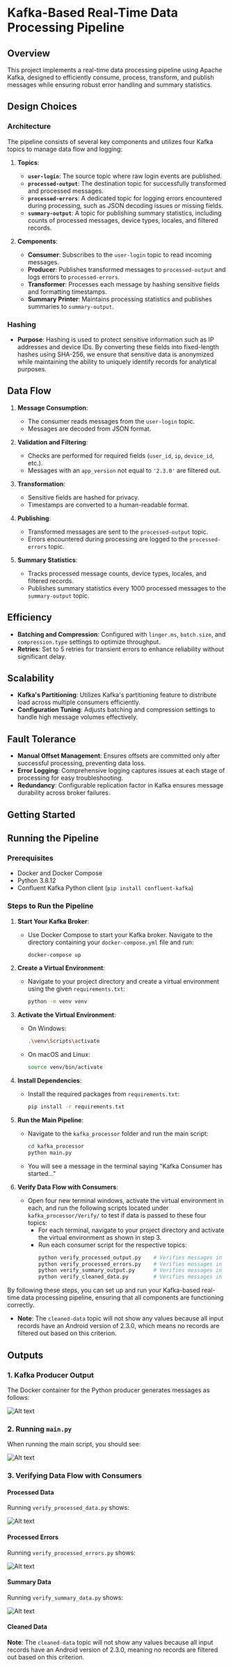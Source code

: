 # Kafka-Based Real-Time Data Processing Pipeline

## Overview

This project implements a real-time data processing pipeline using Apache Kafka, designed to efficiently consume, process, transform, and publish messages while ensuring robust error handling and summary statistics.

## Design Choices

### Architecture

The pipeline consists of several key components and utilizes four Kafka topics to manage data flow and logging:

1. **Topics**:
   - **`user-login`**: The source topic where raw login events are published.
   - **`processed-output`**: The destination topic for successfully transformed and processed messages.
   - **`processed-errors`**: A dedicated topic for logging errors encountered during processing, such as JSON decoding issues or missing fields.
   - **`summary-output`**: A topic for publishing summary statistics, including counts of processed messages, device types, locales, and filtered records.

2. **Components**:
   - **Consumer**: Subscribes to the `user-login` topic to read incoming messages.
   - **Producer**: Publishes transformed messages to `processed-output` and logs errors to `processed-errors`.
   - **Transformer**: Processes each message by hashing sensitive fields and formatting timestamps.
   - **Summary Printer**: Maintains processing statistics and publishes summaries to `summary-output`.

### Hashing

- **Purpose**: Hashing is used to protect sensitive information such as IP addresses and device IDs. By converting these fields into fixed-length hashes using SHA-256, we ensure that sensitive data is anonymized while maintaining the ability to uniquely identify records for analytical purposes.

## Data Flow

1. **Message Consumption**:
   - The consumer reads messages from the `user-login` topic.
   - Messages are decoded from JSON format.

2. **Validation and Filtering**:
   - Checks are performed for required fields (`user_id`, `ip`, `device_id`, etc.).
   - Messages with an `app_version` not equal to `'2.3.0'` are filtered out.

3. **Transformation**:
   - Sensitive fields are hashed for privacy.
   - Timestamps are converted to a human-readable format.

4. **Publishing**:
   - Transformed messages are sent to the `processed-output` topic.
   - Errors encountered during processing are logged to the `processed-errors` topic.

5. **Summary Statistics**:
   - Tracks processed message counts, device types, locales, and filtered records.
   - Publishes summary statistics every 1000 processed messages to the `summary-output` topic.

## Efficiency

- **Batching and Compression**: Configured with `linger.ms`, `batch.size`, and `compression.type` settings to optimize throughput.
- **Retries**: Set to 5 retries for transient errors to enhance reliability without significant delay.

## Scalability

- **Kafka's Partitioning**: Utilizes Kafka's partitioning feature to distribute load across multiple consumers efficiently.
- **Configuration Tuning**: Adjusts batching and compression settings to handle high message volumes effectively.

## Fault Tolerance

- **Manual Offset Management**: Ensures offsets are committed only after successful processing, preventing data loss.
- **Error Logging**: Comprehensive logging captures issues at each stage of processing for easy troubleshooting.
- **Redundancy**: Configurable replication factor in Kafka ensures message durability across broker failures.

## Getting Started

## Running the Pipeline

### Prerequisites

- Docker and Docker Compose
- Python 3.8.12
- Confluent Kafka Python client (`pip install confluent-kafka`)

### Steps to Run the Pipeline

1. **Start Your Kafka Broker**:
   - Use Docker Compose to start your Kafka broker. Navigate to the directory containing your `docker-compose.yml` file and run:
     ```bash
     docker-compose up
     ```

2. **Create a Virtual Environment**:
   - Navigate to your project directory and create a virtual environment using the given `requirements.txt`:
     ```bash
     python -m venv venv
     ```

3. **Activate the Virtual Environment**:
   - On Windows:
     ```bash
     .\venv\Scripts\activate
     ```
   - On macOS and Linux:
     ```bash
     source venv/bin/activate
     ```

4. **Install Dependencies**:
   - Install the required packages from `requirements.txt`:
     ```bash
     pip install -r requirements.txt
     ```

5. **Run the Main Pipeline**:
   - Navigate to the `kafka_processor` folder and run the main script:
     ```bash
     cd kafka_processor
     python main.py
     ```
   - You will see a message in the terminal saying "Kafka Consumer has started..."

6. **Verify Data Flow with Consumers**:
   - Open four new terminal windows, activate the virtual environment in each, and run the following scripts located under `kafka_processor/Verify/` to test if data is passed to these four topics:
     - For each terminal, navigate to your project directory and activate the virtual environment as shown in step 3.
     - Run each consumer script for the respective topics:
       ```bash
       python verify_processed_output.py    # Verifies messages in 'processed-output'
       python verify_processed_errors.py    # Verifies messages in 'processed-errors'
       python verify_summary_output.py      # Verifies messages in 'summary-output'
       python verify_cleaned_data.py        # Verifies messages in 'cleaned-data'
       ```

By following these steps, you can set up and run your Kafka-based real-time data processing pipeline, ensuring that all components are functioning correctly.

- **Note**: The `cleaned-data` topic will not show any values because all input records have an Android version of 2.3.0, which means no records are filtered out based on this criterion.

## Outputs

### 1. Kafka Producer Output

The Docker container for the Python producer generates messages as follows:

![Alt text](screenshots/docker-output.png)



### 2. Running `main.py`

When running the main script, you should see:

![Alt text](screenshots/consumer.png)



### 3. Verifying Data Flow with Consumers


#### Processed Data

Running `verify_processed_data.py` shows:

![Alt text](screenshots/processed_data.png)



#### Processed Errors

Running `verify_processed_errors.py` shows:

![Alt text](screenshots/processed-errors.png)



#### Summary Data

Running `verify_summary_data.py` shows:

![Alt text](screenshots/summary-data.png)




#### Cleaned Data

**Note**: The `cleaned-data` topic will not show any values because all input records have an Android version of 2.3.0, meaning no records are filtered out based on this criterion.

